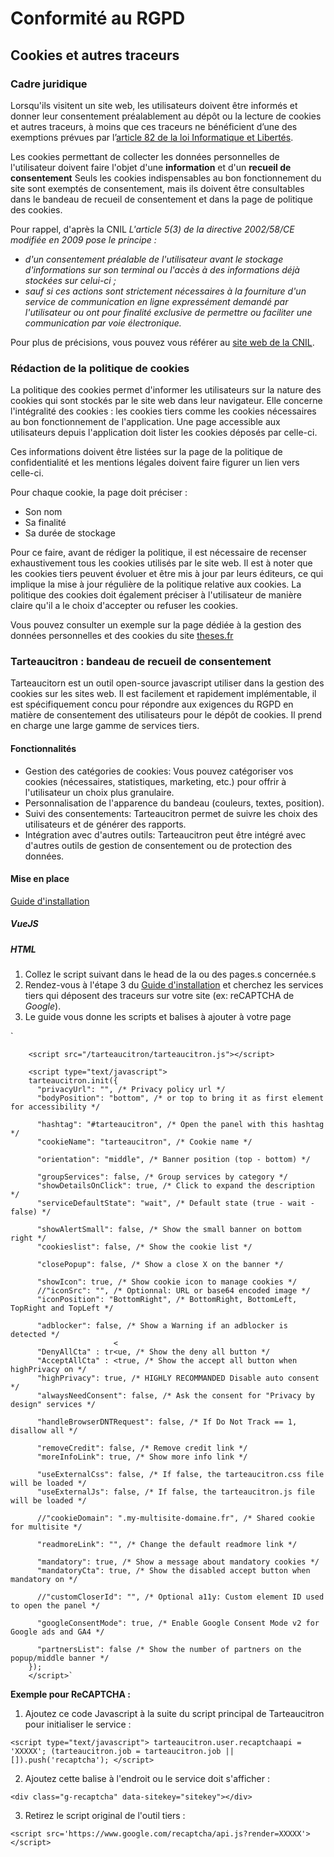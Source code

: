 # Conformité au RGPD

## Cookies et autres traceurs
### Cadre juridique

Lorsqu'ils visitent un site web, les utilisateurs doivent être informés et donner leur consentement préalablement au dépôt ou la lecture de cookies et autres traceurs, à moins que ces traceurs ne bénéficient d’une des exemptions prévues par l’[article 82 de la loi Informatique et Libertés](https://www.cnil.fr/fr/la-loi-informatique-et-libertes#article82).

Les cookies permettant de collecter les données personnelles de l'utilisateur doivent faire l'objet d'une **information** et d'un **recueil de consentement**
Seuls les cookies indispensables au bon fonctionnement du site sont exemptés de consentement, mais ils doivent être consultables dans le bandeau de recueil de consentement et dans la page de politique des cookies.

Pour rappel, d'après la CNIL
*L'article 5(3) de la directive 2002/58/CE modifiée en 2009 pose le principe :*
- *d'un consentement préalable de l'utilisateur avant le stockage d'informations sur son terminal ou l'accès à des informations déjà stockées sur celui-ci ;*
- *sauf si ces actions sont strictement nécessaires à la fourniture d'un service de communication en ligne expressément demandé par l'utilisateur ou ont pour finalité exclusive de permettre ou faciliter une communication par voie électronique.*

Pour plus de précisions, vous pouvez vous référer au [site web de la CNIL](https://www.cnil.fr/fr/cookies-et-autres-traceurs/regles/cookies/que-dit-la-loi).
### Rédaction de la politique de cookies

La politique des cookies permet d'informer les utilisateurs sur la nature des cookies qui sont stockés par le site web dans leur navigateur.
Elle concerne l'intégralité des cookies : les cookies tiers comme les cookies nécessaires au bon fonctionnement de l'application.
Une page accessible aux utilisateurs depuis l'application doit lister les cookies déposés par celle-ci. 

Ces informations doivent être listées sur la page de la politique de confidentialité et les mentions légales doivent faire figurer un lien vers celle-ci.

Pour chaque cookie, la page doit préciser : 
- Son nom
- Sa finalité
- Sa durée de stockage

Pour ce faire, avant de rédiger la politique, il est nécessaire de recenser exhaustivement tous les cookies utilisés par le site web.
Il est à noter que les cookies tiers peuvent évoluer et être mis à jour par leurs éditeurs, ce qui implique la mise à jour régulière de la politique relative aux cookies.
La politique des cookies doit également préciser à l'utilisateur de manière claire qu'il a le choix d'accepter ou refuser les cookies.

Vous pouvez consulter un exemple sur la page dédiée à la gestion des données personnelles et des cookies du site [theses.fr](https://abes.fr/pages-donnees-personnelles/thesesfr.html)

### Tarteaucitron : bandeau de recueil de consentement

Tarteaucitorn est un outil open-source javascript utiliser dans la gestion des cookies sur les sites web. Il est facilement et rapidement implémentable, il est spécifiquement concu pour répondre aux exigences du RGPD en matière de consentement des utilisateurs pour le dépôt de cookies.
Il prend en charge une large gamme de services tiers.

#### Fonctionnalités
- Gestion des catégories de cookies: Vous pouvez catégoriser vos cookies (nécessaires, statistiques, marketing, etc.) pour offrir à l'utilisateur un choix plus granulaire.
- Personnalisation de l'apparence du bandeau (couleurs, textes, position).
- Suivi des consentements: Tarteaucitron permet de suivre les choix des utilisateurs et de générer des rapports.
- Intégration avec d'autres outils: Tarteaucitron peut être intégré avec d'autres outils de gestion de consentement ou de protection des données.

#### Mise en place
[Guide d'installation](https://tarteaucitron.io/fr/install/)

##### VueJS

##### HTML
1. Collez le script suivant dans le head de la ou des pages.s concernée.s
2. Rendez-vous à l'étape 3 du [Guide d'installation](https://tarteaucitron.io/fr/install/) et cherchez les services tiers qui déposent des traceurs sur votre site (ex: reCAPTCHA de *Google*).
3. Le guide vous donne les scripts et balises à ajouter à votre page 


` <head>

        <script src="/tarteaucitron/tarteaucitron.js"></script>

        <script type="text/javascript">
        tarteaucitron.init({
    	  "privacyUrl": "", /* Privacy policy url */
          "bodyPosition": "bottom", /* or top to bring it as first element for accessibility */

    	  "hashtag": "#tarteaucitron", /* Open the panel with this hashtag */
    	  "cookieName": "tarteaucitron", /* Cookie name */
    
    	  "orientation": "middle", /* Banner position (top - bottom) */
       
          "groupServices": false, /* Group services by category */
          "showDetailsOnClick": true, /* Click to expand the description */
          "serviceDefaultState": "wait", /* Default state (true - wait - false) */
                           
    	  "showAlertSmall": false, /* Show the small banner on bottom right */
    	  "cookieslist": false, /* Show the cookie list */
                           
          "closePopup": false, /* Show a close X on the banner */

          "showIcon": true, /* Show cookie icon to manage cookies */
          //"iconSrc": "", /* Optionnal: URL or base64 encoded image */
          "iconPosition": "BottomRight", /* BottomRight, BottomLeft, TopRight and TopLeft */

    	  "adblocker": false, /* Show a Warning if an adblocker is detected */
                           <
          "DenyAllCta" : tr<ue, /* Show the deny all button */
          "AcceptAllCta" : <true, /* Show the accept all button when highPrivacy on */
          "highPrivacy": true, /* HIGHLY RECOMMANDED Disable auto consent */
          "alwaysNeedConsent": false, /* Ask the consent for "Privacy by design" services */
                           
    	  "handleBrowserDNTRequest": false, /* If Do Not Track == 1, disallow all */

    	  "removeCredit": false, /* Remove credit link */
    	  "moreInfoLink": true, /* Show more info link */

          "useExternalCss": false, /* If false, the tarteaucitron.css file will be loaded */
          "useExternalJs": false, /* If false, the tarteaucitron.js file will be loaded */

    	  //"cookieDomain": ".my-multisite-domaine.fr", /* Shared cookie for multisite */
                          
          "readmoreLink": "", /* Change the default readmore link */

          "mandatory": true, /* Show a message about mandatory cookies */
          "mandatoryCta": true, /* Show the disabled accept button when mandatory on */
    
          //"customCloserId": "", /* Optional a11y: Custom element ID used to open the panel */
          
          "googleConsentMode": true, /* Enable Google Consent Mode v2 for Google ads and GA4 */
          
          "partnersList": false /* Show the number of partners on the popup/middle banner */
        });
        </script>`

**Exemple pour ReCAPTCHA :**

1. Ajoutez ce code Javascript à la suite du script principal de Tarteaucitron pour initialiser le service :

`<script type="text/javascript">
   tarteaucitron.user.recaptchaapi = 'XXXXX';
   (tarteaucitron.job = tarteaucitron.job || []).push('recaptcha');
   </script>`

2. Ajoutez cette balise à l'endroit ou le service doit s'afficher :

`<div class="g-recaptcha" data-sitekey="sitekey"></div>`

3. Retirez le script original de l'outil tiers :

`<script src='https://www.google.com/recaptcha/api.js?render=XXXXX'></script>` 